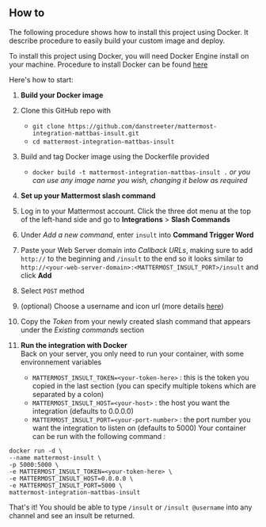 ## How to
The following procedure shows how to install this project using Docker. It describe procedure to easily build your custom image and deploy.

To install this project using Docker, you will need Docker Engine install on your machine. Procedure to install Docker can be found [here](https://docs.docker.com/engine/installation/)

Here's how to start:

1. **Build your Docker image**
 1. Clone this GitHub repo with
    - `git clone https://github.com/danstreeter/mattermost-integration-mattbas-insult.git`
    - `cd mattermost-integration-mattbas-insult`
 2. Build and tag Docker image using the Dockerfile provided
    - `docker build -t mattermost-integration-mattbas-insult .`
    _or you can use any image name you wish, changing it below as required_

2. **Set up your Mattermost slash command**
 1. Log in to your Mattermost account. Click the three dot menu at the top of the left-hand side and go to **Integrations** > **Slash Commands**
 2. Under *Add a new command*, enter `insult` into **Command Trigger Word**
 3. Paste your Web Server domain into *Callback URLs*, making sure to add `http://` to the beginning and `/insult` to the end so it looks similar to `http://<your-web-server-domain>:<MATTERMOST_INSULT_PORT>/insult` and click **Add**
 4. Select `POST` method
 5. (optional) Choose a username and icon url (more details [here](https://docs.mattermost.com/developer/slash-commands.html#set-up-a-custom-command))
 6. Copy the *Token* from your newly created slash command that appears under the *Existing commands* section

3. **Run the integration with Docker**  
  Back on your server, you only need to run your container, with some environnement variables
    - `MATTERMOST_INSULT_TOKEN=<your-token-here>` : this is the token you copied in the last section (you can specify multiple tokens which are separated by a colon)
    - `MATTERMOST_INSULT_HOST=<your-host>`  : the host you want the integration (defaults to 0.0.0.0)
    - `MATTERMOST_INSULT_PORT=<your-port-number>` : the port number you want the integration to listen on (defaults to 5000)
  Your container can be run with the following command :
  ```
  docker run -d \
  --name mattermost-insult \
  -p 5000:5000 \
  -e MATTERMOST_INSULT_TOKEN=<your-token-here> \
  -e MATTERMOST_INSULT_HOST=0.0.0.0 \
  -e MATTERMOST_INSULT_PORT=5000 \
  mattermost-integration-mattbas-insult
  ```

That's it! You should be able to type `/insult` or `/insult @username` into any channel and see an insult be returned.
